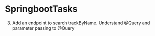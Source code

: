 # SpringbootTasks
3. Add an endpoint to search trackByName. Understand @Query and parameter passing to
@Query
